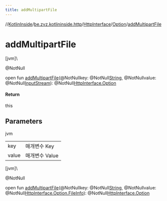 ```yaml
---
title: addMultipartFile
---
```

//[KotlinInside](../../../../index.html)/[be.zvz.kotlininside.http](../../index.html)/[HttpInterface](../index.html)/[Option](index.html)/[addMultipartFile](add-multipart-file.html)



# addMultipartFile



[jvm]\




@NotNull



open fun [addMultipartFile](add-multipart-file.html)(@NotNullkey: @NotNull[String](https://docs.oracle.com/javase/7/docs/api/java/lang/String.html), @NotNullvalue: @NotNull[InputStream](https://docs.oracle.com/javase/7/docs/api/java/io/InputStream.html)): @NotNull[HttpInterface.Option](index.html)



#### Return



this



## Parameters


jvm

| | |
|---|---|
| key | 매개변수 Key |
| value | 매개변수 Value |





[jvm]\




@NotNull



open fun [addMultipartFile](add-multipart-file.html)(@NotNullkey: @NotNull[String](https://docs.oracle.com/javase/7/docs/api/java/lang/String.html), @NotNullvalue: @NotNull[HttpInterface.Option.FileInfo](-file-info/index.html)): @NotNull[HttpInterface.Option](index.html)




